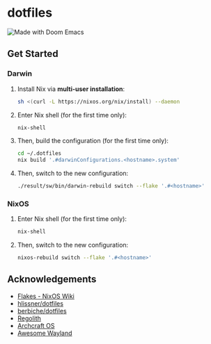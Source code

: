 # dotfiles

![Made with Doom Emacs](https://img.shields.io/github/tag/hlissner/doom-emacs.svg?style=flat-square&label=release&color=58839b)

## Get Started

### Darwin

1. Install Nix via **multi-user installation**:

   ```sh
   sh <(curl -L https://nixos.org/nix/install) --daemon
   ```

1. Enter Nix shell (for the first time only):

   ```sh
   nix-shell
   ```

1. Then, build the configuration (for the first time only):

   ```sh
   cd ~/.dotfiles
   nix build '.#darwinConfigurations.<hostname>.system'
   ```

1. Then, switch to the new configuration:

   ```sh
   ./result/sw/bin/darwin-rebuild switch --flake '.#<hostname>'
   ```

### NixOS

1. Enter Nix shell (for the first time only):

   ```sh
   nix-shell
   ```

1. Then, switch to the new configuration:

   ```sh
   nixos-rebuild switch --flake '.#<hostname>'
   ```

## Acknowledgements

- [Flakes - NixOS Wiki](https://nixos.wiki/wiki/Flakes)
- [hlissner/dotfiles](https://github.com/hlissner/dotfiles)
- [berbiche/dotfiles](https://github.com/berbiche/dotfiles)
- [Regolith](https://regolith-linux.org)
- [Archcraft OS](https://archcraft.io)
- [Awesome Wayland](https://github.com/natpen/awesome-wayland)
